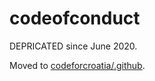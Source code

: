 codeofconduct
=============

DEPRICATED since June 2020.

Moved to [codeforcroatia/.github](https://github.com/codeforcroatia/.github).


